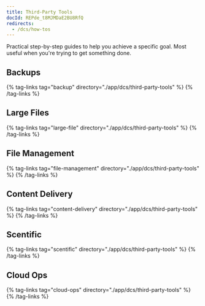 ```yaml
---
title: Third-Party Tools
docId: REPde_t8MJMDaE2BU8RfQ
redirects:
  - /dcs/how-tos
---
```


Practical step-by-step guides to help you achieve a specific goal. Most useful when you're trying to get something done.

## Backups

{% tag-links tag="backup" directory="./app/dcs/third-party-tools" %}
{% /tag-links %}

## Large Files

{% tag-links tag="large-file" directory="./app/dcs/third-party-tools" %}
{% /tag-links %}

## File Management

{% tag-links tag="file-management" directory="./app/dcs/third-party-tools" %}
{% /tag-links %}

## Content Delivery

{% tag-links tag="content-delivery" directory="./app/dcs/third-party-tools" %}
{% /tag-links %}

## Scentific

{% tag-links tag="scentific" directory="./app/dcs/third-party-tools" %}
{% /tag-links %}

## Cloud Ops

{% tag-links tag="cloud-ops" directory="./app/dcs/third-party-tools" %}
{% /tag-links %}
